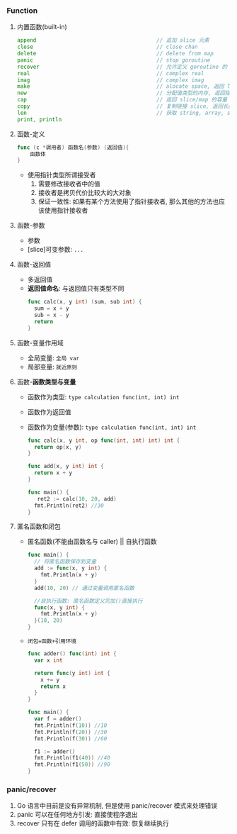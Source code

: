 ### Function

1. 内置函数(built-in)

   ```go
   append                                      // 追加 alice 元素
   close                                       // close chan
   delete                                      // delete from map
   panic                                       // stop goroutine
   recover                                     // 允许定义 goroutine 的 panic 动作
   real                                        // complex real
   imag                                        // complex imag
   make                                        // alocate space, 返回 Type 本身[slice, map, channel]
   new                                         // 分配值类型的内存, 返回指向 Type 的指针
   cap                                         // 返回 slice/map 的容量
   copy                                        // 复制链接 slice, 返回长度
   len                                         // 获取 string, array, slice, map, channel 长度
   print, println
   ```

2. 函数-定义

   ```go
   func (c *调用者) 函数名(参数) (返回值){
       函数体
   }
   ```

   - 使用指针类型所谓接受者
     1. 需要修改接收者中的值
     2. 接收者是拷贝代价比较大的大对象
     3. 保证一致性: 如果有某个方法使用了指针接收者, 那么其他的方法也应该使用指针接收者

3. 函数-参数

   - 参数
   - [slice]可变参数: `...`

4. 函数-返回值

   - 多返回值
   - **返回值命名**: 与返回值只有类型不同
     ```go
     func calc(x, y int) (sum, sub int) {
       sum = x + y
       sub = x - y
       return
     }
     ```

5. 函数-变量作用域

   - 全局变量: `全局 var`
   - 局部变量: `就近原则`

6. 函数-**函数类型与变量**

   - 函数作为类型: `type calculation func(int, int) int`
   - 函数作为返回值
   - 函数作为变量(参数): `type calculation func(int, int) int`

     ```go
     func calc(x, y int, op func(int, int) int) int {
       return op(x, y)
     }

     func add(x, y int) int {
       return x + y
     }

     func main() {
        ret2 := calc(10, 20, add)
       fmt.Println(ret2) //30
     }
     ```

7. 匿名函数和闭包

   - 匿名函数(不能由函数名与 caller) || 自执行函数

     ```go
     func main() {
       // 将匿名函数保存到变量
       add := func(x, y int) {
         fmt.Println(x + y)
       }
       add(10, 20) // 通过变量调用匿名函数

       //自执行函数: 匿名函数定义完加()直接执行
       func(x, y int) {
         fmt.Println(x + y)
       }(10, 20)
     }
     ```

   - `闭包=函数+引用环境`

     ```go
     func adder() func(int) int {
       var x int

       return func(y int) int {
         x += y
         return x
       }
     }

     func main() {
       var f = adder()
       fmt.Println(f(10)) //10
       fmt.Println(f(20)) //30
       fmt.Println(f(30)) //60

       f1 := adder()
       fmt.Println(f1(40)) //40
       fmt.Println(f1(50)) //90
     }
     ```

### panic/recover

1. Go 语言中目前是没有异常机制, 但是使用 panic/recover 模式来处理错误
2. panic 可以在任何地方引发: 直接使程序退出
3. recover 只有在 defer 调用的函数中有效: 恢复继续执行
